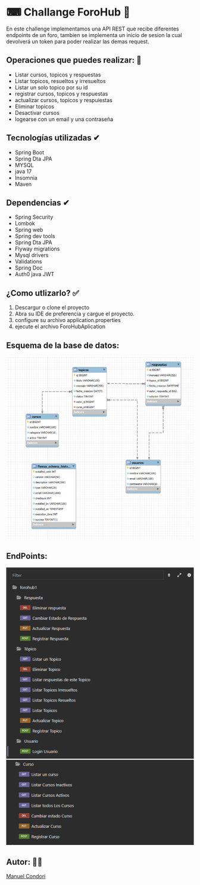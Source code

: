 # ⌨ Challange ForoHub 📝
En este challenge implementamos una API REST que recibe
diferentes endpoints de un foro, tambien se implementa 
un inicio de sesion la cual devolverá un token para poder 
realizar las demas request.

## Operaciones que puedes realizar: 📎

* Listar cursos, topicos y respuestas
* Listar topicos, resueltos y irresueltos
* Listar un solo topico por su id
* registrar cursos, topicos y respuestas
* actualizar cursos, topicos y respuiestas
* Eliminar topicos
* Desactivar cursos
* logearse con un email y una contraseña


## Tecnologías utilizadas ✔
- Spring Boot
- Spring Dta JPA
- MYSQL
- java 17
- Insomnia
- Maven

## Dependencias ✔
- Spring Security
- Lombok
- Spring web
- Spring dev tools
- Spring Dta JPA
- Flyway migrations
- Mysql drivers
- Validations
- Spring Doc
- Auth0 java JWT


## ¿Como utlizarlo? ✅
1. Descargur o clone el proyecto
2. Abra su IDE de preferencia y cargue el proyecto.
3. configure su archivo application.properties
4. ejecute el archivo ForoHubAplication

## Esquema de la base de datos:
![imágenes del esquema de la  bd](src/main/resources/imagenes/imagen3.png)

## EndPoints:
![imágenes de los endpoints](src/main/resources/imagenes/imagen1.png)
![imágenes de los endpints](src/main/resources/imagenes/imagen2.png)


## Autor: 👨‍💻
[Manuel Condori](https://github.com/M4nu007)
